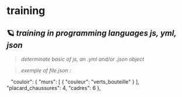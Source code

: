 # training

🪐 *training in programming languages js, yml, json*
-----------------------------------------------------

> _determinate basic of js, an .yml and/or .json object_


> _exemple of file.json :_


   "couloir": {
        "murs": [
          {
            "couleur": "verts_bouteille"
          }
        ],
        "placard_chaussures": 4,
        "cadres": 6
      },